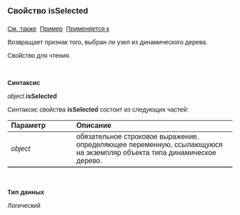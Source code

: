 <html>
<head>
<title>AsDynamicTree\isSelected</title>
</head>

<body>

<p><font size="4" face="Arial"><strong>Свойство isSelected<br>
<br>
</strong></font><font face="Arial"><a href="../AsDynamicTree.html">См. 
также</a>&nbsp; <u>Пример</u>&nbsp; <a href="../AsDynamicTree.html">Применяется 
к</a></font></p>

<p><font face="Arial">Возвращает признак того, выбран ли узел из 
    динамического дерева.</font></p>

<p><font face="Arial">Свойство для чтения. </font></p>

<p class="label">&nbsp;</p>

<p class="label"><font face="Arial"><b>Синтаксис</b></font></p>

<p><font face="Arial"><em>object.</em><strong>isSelected</strong></font></p>

<p><font face="Arial">Синтаксис свойства <strong>isSelected</strong>
состоит из следующих частей:</font></p>

<table border="1" cellPadding="5" cols="2" frame="below" rules="rows">
<TBODY>
  <tr vAlign="top">
    <td class="label" width="29%"><font face="Arial"><b>Параметр</b></font></td>
    <td class="label" width="71%"><font face="Arial"><strong>Описание</strong></font></td>
  </tr>
    <tr>
    <td width="29%"><em><font face="Arial">object</font></em></td>
    <td width="71%"><font face="Arial">обязательное строковое выражение, 
	определяющее переменную, ссылающуюся на экземпляр объекта типа динамическое дерево.</font></td>
    </tr>
</TBODY>
</table>

<p class="label">&nbsp;</p>

<p class="label"><font face="Arial"><b>Тип данных</b></font></p>

<p><font face="Arial">Логический</font></p>
</body>
</html>
